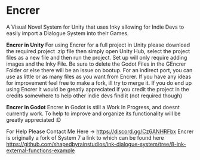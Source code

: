 # Encrer
A Visual Novel System for Unity that uses Inky allowing for Indie Devs to easily import a Dialogue System into their Games. 

**Encrer in Unity**
For using Encrer for a full project in Unity please download the required project .zip file then simply open Unity Hub, select the project files as a new file and then run the project. Set up will only require adding images and the Inky File. Be sure to delete the Godot Files in the GEncrer Folder or else there will be an issue on bootup.
For an indirect port, you can use as little or as many files as you want from Encrer.
If you have any ideas for improvement feel free to make a fork, ill try to merge it. 
If you do end up using Encrer it would be greatly appreciated if you credit the project in the credits somewhere to help other indie devs find it (not required though) 

**Encrer in Godot**
Encrer in Godot is still a Work In Progress, and doesnt currently work. To help to improve and organize its functionality will be greatly appreciated :D

For Help Please Contact Me Here -> https://discord.gg/Cz6ANHRFbx 
Encrer is originally a fork of System 7 a link to which can be found here https://github.com/shapedbyrainstudios/ink-dialogue-system/tree/8-ink-external-functions-example
